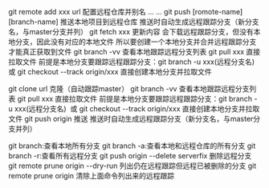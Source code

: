 <!-- 项目经理做的 -->
git remote add xxx url 配置远程仓库并别名
... ... 
git push [romote-name] [branch-name] 推送本地项目到远程仓库
  推送时自动生成远程跟踪分支（新分支名，与master分支并列）
git fetch xxx 更新内容
  会下载远程跟踪分支，但没有本地分支，因此没有对应的本地文件
  所以要创建一个本地分支并合并远程跟踪分支才能真正获取到文件
git branch -vv 查看本地跟踪远程分支列表
git pull xxx 直接拉取文件
  前提是本地分支要跟踪远程跟踪分支：git branch -u xxx(远程分支名)
​	  或 git checkout --track origin/xxx 直接创建本地分支并拉取文件

<!-- 普通员工要做的 -->
git clone url   克隆（自动跟踪master）
git branch -vv 查看本地跟踪远程分支列表
git pull xxx 直接拉取文件
  前提是本地分支要跟踪远程跟踪分支：git branch -u xxx(远程分支名)
​	  或 git checkout --track origin/xxx 直接创建本地分支并拉取文件
git push origin 推送
  推送时自动生成远程跟踪分支（新分支名，与master分支并列）

<!-- 其他操作 -->
git branch:查看本地所有分支
git branch -a:查看本地和远程仓库的所有分支
git branch -r:查看所有远程分支
git push origin --delete serverfix 删除远程分支
git remote prune origin --dry-run 列出仍在远程跟踪但远程已被删除的分支
git remote prune origin 清除上面命令列出来的远程跟踪

